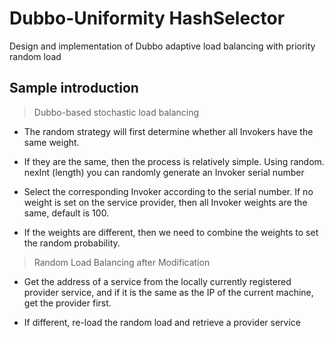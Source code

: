 # Dubbo-Uniformity HashSelector

Design and implementation of Dubbo adaptive load balancing with priority random load




## Sample introduction



> Dubbo-based stochastic load balancing




- The random strategy will first determine whether all Invokers have the same weight.

- If they are the same, then the process is relatively simple. Using random. nexInt (length) you can randomly generate an Invoker serial number

- Select the corresponding Invoker according to the serial number. If no weight is set on the service provider, then all Invoker weights are the same, default is 100.

- If the weights are different, then we need to combine the weights to set the random probability.



> Random Load Balancing after Modification

- Get the address of a service from the locally currently registered provider service, and if it is the same as the IP of the current machine, get the provider first.

- If different, re-load the random load and retrieve a provider service